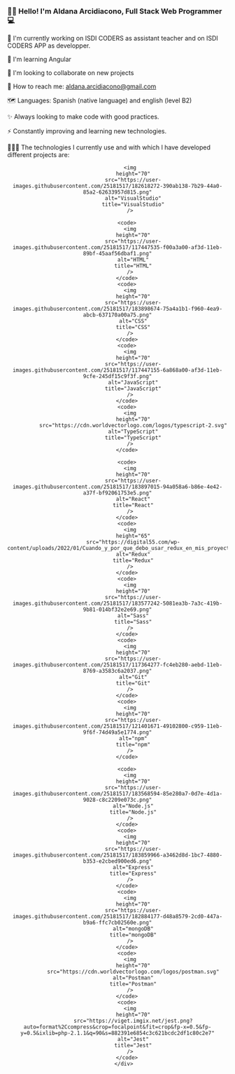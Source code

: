 ### 👋🏻 Hello! I'm Aldana Arcidiacono, Full Stack Web Programmer 💻

📎  I'm currently working on ISDI CODERS as assistant teacher and on ISDI CODERS APP as developper.

🌱 I'm learning Angular

🎎 I'm looking to collaborate on new projects

📧 How to reach me: aldana.arcidiacono@gmail.com 

🗺️ Languages: Spanish (native language) and english (level B2)

✨ Always looking to make code with good practices.

⚡ Constantly improving and learning new technologies.

👩🏻‍💻 The technologies I currently use and with which I have developed different projects are:

<div align="center">
         
            <img
              height="70"
              src="https://user-images.githubusercontent.com/25181517/182618272-390ab138-7b29-44a0-85a2-62633957d815.png"
              alt="VisualStudio"
              title="VisualStudio"
            />

          <code>
            <img
              height="70"
              src="https://user-images.githubusercontent.com/25181517/117447535-f00a3a00-af3d-11eb-89bf-45aaf56dbaf1.png"
              alt="HTML"
              title="HTML"
            />
          </code>
          <code>
            <img
              height="70"
              src="https://user-images.githubusercontent.com/25181517/183898674-75a4a1b1-f960-4ea9-abcb-637170a00a75.png"
              alt="CSS"
              title="CSS"
            />
          </code>
          <code>
            <img
              height="70"
              src="https://user-images.githubusercontent.com/25181517/117447155-6a868a00-af3d-11eb-9cfe-245df15c9f3f.png"
              alt="JavaScript"
              title="JavaScript"
            />
          </code>
          <code>
            <img
              height="70"
              src="https://cdn.worldvectorlogo.com/logos/typescript-2.svg"
              alt="TypeScript"
              title="TypeScript"
            />
          </code>

          <code>
            <img
              height="70"
              src="https://user-images.githubusercontent.com/25181517/183897015-94a058a6-b86e-4e42-a37f-bf92061753e5.png"
              alt="React"
              title="React"
            />
          </code>
          <code>
            <img
              height="65"
              src="https://digital55.com/wp-content/uploads/2022/01/Cuando_y_por_que_debo_usar_redux_en_mis_proyectos_frontend.jpg"
              alt="Redux"
              title="Redux"
            />
          </code>
          <code>
            <img
              height="70"
              src="https://user-images.githubusercontent.com/25181517/183577242-5081ea3b-7a3c-419b-9b81-014bf32e2e69.png"
              alt="Sass"
              title="Sass"
            />
          </code>
          <code>
            <img
              height="70"
              src="https://user-images.githubusercontent.com/25181517/117364277-fc4eb280-aebd-11eb-8769-a3583c6a2037.png"
              alt="Git"
              title="Git"
            />
          </code>
          <code>
            <img
              height="70"
              src="https://user-images.githubusercontent.com/25181517/121401671-49102800-c959-11eb-9f6f-74d49a5e1774.png"
              alt="npm"
              title="npm"
            />
          </code>

          <code>
            <img
              height="70"
              src="https://user-images.githubusercontent.com/25181517/183568594-85e280a7-0d7e-4d1a-9028-c8c2209e073c.png"
              alt="Node.js"
              title="Node.js"
            />
          </code>
          <code>
            <img
              height="70"
              src="https://user-images.githubusercontent.com/25181517/183859966-a3462d8d-1bc7-4880-b353-e2cbed900ed6.png"
              alt="Express"
              title="Express"
            />
          </code>
          <code>
            <img
              height="70"
              src="https://user-images.githubusercontent.com/25181517/182884177-d48a8579-2cd0-447a-b9a6-ffc7cb02560e.png"
              alt="mongoDB"
              title="mongoDB"
            />
          </code>
          <code>
            <img
              height="70"
              src="https://cdn.worldvectorlogo.com/logos/postman.svg"
              alt="Postman"
              title="Postman"
            />
          </code>
          <code>
            <img
              height="70"
              src="https://viget.imgix.net/jest.png?auto=format%2Ccompress&crop=focalpoint&fit=crop&fp-x=0.5&fp-y=0.5&ixlib=php-2.1.1&q=90&s=882391e6854c3c621bcdc2df1c80c2e7"
              alt="Jest"
              title="Jest"
            />
          </code>
        </div>
